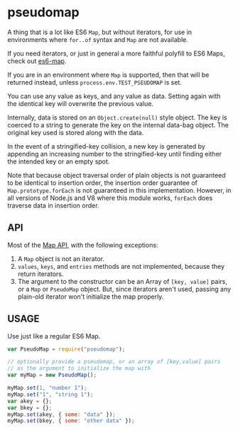 # pseudomap

A thing that is a lot like ES6 `Map`, but without iterators, for use
in environments where `for..of` syntax and `Map` are not available.

If you need iterators, or just in general a more faithful polyfill to
ES6 Maps, check out [es6-map](http://npm.im/es6-map).

If you are in an environment where `Map` is supported, then that will
be returned instead, unless `process.env.TEST_PSEUDOMAP` is set.

You can use any value as keys, and any value as data. Setting again
with the identical key will overwrite the previous value.

Internally, data is stored on an `Object.create(null)` style object.
The key is coerced to a string to generate the key on the internal
data-bag object. The original key used is stored along with the data.

In the event of a stringified-key collision, a new key is generated by
appending an increasing number to the stringified-key until finding
either the intended key or an empty spot.

Note that because object traversal order of plain objects is not
guaranteed to be identical to insertion order, the insertion order
guarantee of `Map.prototype.forEach` is not guaranteed in this
implementation. However, in all versions of Node.js and V8 where this
module works, `forEach` does traverse data in insertion order.

## API

Most of the [Map
API](https://developer.mozilla.org/en-US/docs/Web/JavaScript/Reference/Global_Objects/Map),
with the following exceptions:

1.  A `Map` object is not an iterator.
2.  `values`, `keys`, and `entries` methods are not implemented,
    because they return iterators.
3.  The argument to the constructor can be an Array of `[key, value]`
    pairs, or a `Map` or `PseudoMap` object. But, since iterators
    aren't used, passing any plain-old iterator won't initialize the
    map properly.

## USAGE

Use just like a regular ES6 Map.

```javascript
var PseudoMap = require("pseudomap");

// optionally provide a pseudomap, or an array of [key,value] pairs
// as the argument to initialize the map with
var myMap = new PseudoMap();

myMap.set(1, "number 1");
myMap.set("1", "string 1");
var akey = {};
var bkey = {};
myMap.set(akey, { some: "data" });
myMap.set(bkey, { some: "other data" });
```
